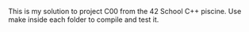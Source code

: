 This is my  solution to project C00 from the 42 School C++ piscine.
Use make inside each folder to compile and test it.
